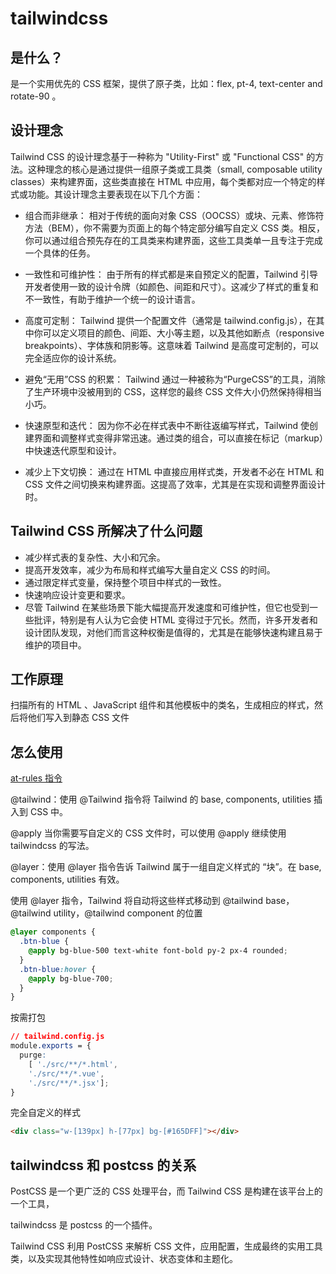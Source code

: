 # tailwindcss

## 是什么？

是一个实用优先的 CSS 框架，提供了原子类，比如：flex, pt-4, text-center and rotate-90 。

## 设计理念

Tailwind CSS 的设计理念基于一种称为 "Utility-First" 或 "Functional CSS" 的方法。这种理念的核心是通过提供一组原子类或工具类（small, composable utility classes）来构建界面，这些类直接在 HTML 中应用，每个类都对应一个特定的样式或功能。其设计理念主要表现在以下几个方面：

- 组合而非继承：
  相对于传统的面向对象 CSS（OOCSS）或块、元素、修饰符方法（BEM），你不需要为页面上的每个特定部分编写自定义 CSS 类。相反，你可以通过组合预先存在的工具类来构建界面，这些工具类单一且专注于完成一个具体的任务。

- 一致性和可维护性：
  由于所有的样式都是来自预定义的配置，Tailwind 引导开发者使用一致的设计令牌（如颜色、间距和尺寸）。这减少了样式的重复和不一致性，有助于维护一个统一的设计语言。

- 高度可定制：
  Tailwind 提供一个配置文件（通常是 tailwind.config.js），在其中你可以定义项目的颜色、间距、大小等主题，以及其他如断点（responsive breakpoints）、字体族和阴影等。这意味着 Tailwind 是高度可定制的，可以完全适应你的设计系统。

- 避免“无用”CSS 的积累：
  Tailwind 通过一种被称为“PurgeCSS”的工具，消除了生产环境中没被用到的 CSS，这样您的最终 CSS 文件大小仍然保持得相当小巧。

- 快速原型和迭代：
  因为你不必在样式表中不断往返编写样式，Tailwind 使创建界面和调整样式变得非常迅速。通过类的组合，可以直接在标记（markup）中快速迭代原型和设计。

- 减少上下文切换：
  通过在 HTML 中直接应用样式类，开发者不必在 HTML 和 CSS 文件之间切换来构建界面。这提高了效率，尤其是在实现和调整界面设计时。

## Tailwind CSS 所解决了什么问题

- 减少样式表的复杂性、大小和冗余。
- 提高开发效率，减少为布局和样式编写大量自定义 CSS 的时间。
- 通过限定样式变量，保持整个项目中样式的一致性。
- 快速响应设计变更和要求。
- 尽管 Tailwind 在某些场景下能大幅提高开发速度和可维护性，但它也受到一些批评，特别是有人认为它会使 HTML 变得过于冗长。然而，许多开发者和设计团队发现，对他们而言这种权衡是值得的，尤其是在能够快速构建且易于维护的项目中。

## 工作原理

扫描所有的 HTML 、JavaScript 组件和其他模板中的类名，生成相应的样式，然后将他们写入到静态 CSS 文件

## 怎么使用

[at-rules 指令](https://developer.mozilla.org/en-US/docs/Web/CSS/At-rule)

@tailwind：使用 @Tailwind 指令将 Tailwind 的 base, components, utilities 插入到 CSS 中。

@apply 当你需要写自定义的 CSS 文件时，可以使用 @apply 继续使用 tailwindcss 的写法。

@layer：使用 @layer 指令告诉 Tailwind 属于一组自定义样式的 “块”。在 base, components, utilities 有效。

使用 @layer 指令，Tailwind 将自动将这些样式移动到 @tailwind base， @tailwind utility，@tailwind component 的位置

```css
@layer components {
  .btn-blue {
    @apply bg-blue-500 text-white font-bold py-2 px-4 rounded;
  }
  .btn-blue:hover {
    @apply bg-blue-700;
  }
}
```

按需打包

```css
// tailwind.config.js
module.exports = {
  purge:
    [ './src/**/*.html',
    './src/**/*.vue',
    './src/**/*.jsx'];
}
```

完全自定义的样式

```html
<div class="w-[139px] h-[77px] bg-[#165DFF]"></div>
```

## tailwindcss 和 postcss 的关系

PostCSS 是一个更广泛的 CSS 处理平台，而 Tailwind CSS 是构建在该平台上的一个工具，

tailwindcss 是 postcss 的一个插件。

Tailwind CSS 利用 PostCSS 来解析 CSS 文件，应用配置，生成最终的实用工具类，以及实现其他特性如响应式设计、状态变体和主题化。
